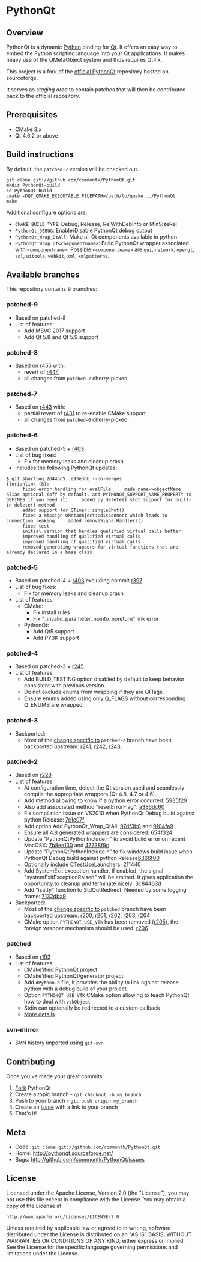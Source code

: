 PythonQt
========

Overview
--------

PythonQt is a dynamic [Python](http://www.python.org) binding for [Qt](http://qt.nokia.com).
It offers an easy way to embed the Python scripting language into
your Qt applications. It makes heavy use of the QMetaObject system and thus requires Qt4.x.

This project is a fork of the [official PythonQt](http://pythonqt.sourceforge.net/) repository 
hosted on sourceforge.

It serves as *staging area* to contain patches that will then be contributed back to the 
official repository.

Prerequisites
-------------

* CMake 3.x
* Qt 4.6.2 or above

Build instructions
------------------

By default, the `patched-7` version will be checked out.

```
git clone git://github.com/commontk/PythonQt.git
mkdir PythonQt-build
cd PythonQt-build
cmake -DQT_QMAKE_EXECUTABLE:FILEPATH=/path/to/qmake ../PythonQt
make
```

Additional configure options are:

* `CMAKE_BUILD_TYPE`:  Debug, Release, RelWithDebInfo or MinSizeRel
* `PythonQt_DEBUG`: Enable/Disable PythonQt debug output
* `PythonQt_Wrap_QtAll`: Make all Qt components available in python
* `PythonQt_Wrap_Qt<componentname>`: Build PythonQt wrapper associated with `<componentname>`. Possible `<componentname>` are `gui`, `network`, `opengl`, `sql`, `uitools`, `webkit`, `xml`, `xmlpatterns`.

Available branches
------------------

This repository contains 9 branches:

### patched-9
* Based on patched-8
* List of features:
  * Add MSVC 2017 support
  * Add Qt 5.8 and Qt 5.9 support

### patched-8
* Based on [r455](http://sourceforge.net/p/pythonqt/code/455/) with:
  * revert of [r444](http://sourceforge.net/p/pythonqt/code/444/)
  * all changes from ``patched-7`` cherry-picked.

### patched-7
* Based on [r443](http://sourceforge.net/p/pythonqt/code/443/) with:
  * partial revert of [r431](http://sourceforge.net/p/pythonqt/code/431/) to re-enable CMake support
  * all changes from ``patched-6`` cherry-picked.

### patched-6
* Based on patched-5 + [r403](http://sourceforge.net/p/pythonqt/code/403/)
* List of bug fixes:
  * Fix for memory leaks and cleanup crash
* Includes the following PythonQt updates:
```
$ git shortlog 2d445d5..e93e36b --no-merges 
florianlink (8):
      fixed error handling for evalFile     made name->objectName alias optional (off by default, add PYTHONQT_SUPPORT_NAME_PROPERTY to DEFINES if you need it)     added py_delete() slot support for built-in delete() method
      added support for QTimer::singleShot()
      fixed a missign QMetaObject::disconnect which leads to connection leaking     added removeSignalHandlers()
      fixed test
      initial version that handles qualified virtual calls better
      improved handling of qualified virtual calls
      improved handling of qualified virtual calls
      removed generating wrappers for virtual functions that are already declared in a base class
```

### patched-5
* Based on patched-4 + [r403](http://sourceforge.net/p/pythonqt/code/403/) excluding commit [r397](http://sourceforge.net/p/pythonqt/code/397/)
* List of bug fixes:
  * Fix for memory leaks and cleanup crash
* List of features:
  * CMake:
    * Fix install rules
    * Fix "_invalid_parameter_noinfo_noreturn" link error
  * PythonQt:
    * Add Qt5 support
    * Add PY3K support

### patched-4
* Based on patched-3 + [r245](http://sourceforge.net/p/pythonqt/code/245/)
* List of features:
  * Add BUILD_TESTING option disabled by default to keep behavior consistent with previous version.
  * Do not exclude enums from wrapping if they are QFlags.
  * Ensure enums added using only Q_FLAGS without corresponding Q_ENUMS are wrapped.

### patched-3
* Backported:
  * Most of the [change specific to](https://github.com/commontk/PythonQt/compare/e2dce4b...patched-2) `patched-2` branch have been backported upstream: [r241](http://sourceforge.net/p/pythonqt/code/241/), [r242](http://sourceforge.net/p/pythonqt/code/242/), [r243](http://sourceforge.net/p/pythonqt/code/243/)

### patched-2

* Based on [r228](http://sourceforge.net/p/pythonqt/code/228/)
* List of features:
  * At configuration time, detect the Qt version used and seamlessly compile the appropriate wrappers (Qt 4.8, 4.7 or 4.6).
  * Add method allowing to know if a python error occurred: [5935f29](https://github.com/commontk/PythonQt/commit/5935f29978deed892a13ddef02cb14c205c6124d)
  * Also add associated method "resetErrorFlag": [a386dc60](https://github.com/commontk/PythonQt/commit/a386dc60f71c15e67c611bc31b26cee756ed833a)
  * Fix compilation issue on VS2010 when PythonQt Debug build against python Release: [7e1e07f](https://github.com/commontk/PythonQt/commit/7e1e07f34b2420e420e2858e5ea9a49fe1e0d235)
  * Add option Add PythonQt_Wrap_QtAll: [97df3b0](https://github.com/commontk/PythonQt/commit/97df3b0845b3f5c987d3141a9e651436882f5913) and [9104fa9](https://github.com/commontk/PythonQt/commit/9104fa924859f4a865016f2138c06ec856f449d4)
  * Ensure all 4.8 generated wrappers are considered: [654f324](https://github.com/commontk/PythonQt/commit/654f3249d1cf3f3ff674b2ff6cca7a2ef3517f60)
  * Update "PythonQtPythonInclude.h" to avoid build error on recent MacOSX: [7b8ee130](https://github.com/commontk/PythonQt/commit/7b8ee13058bc0b366983ce8228612e75f8dd9ca8) and [47738f9c](https://github.com/commontk/PythonQt/commit/47738f9c8c5d3ffa77c8f2e1844f899e5b548f0c)
  * Update "PythonQtPythonInclude.h" to fix windows build issue when PythonQt Debug build against python Release[6366f00](https://github.com/commontk/PythonQt/commit/6366f002a93aa238c55f58de949d09c552cda5a9)
  * Optionally include CTestUseLaunchers: [211440](https://github.com/commontk/PythonQt/commit/2114405a47836b3fb16a3f66fec6a02184f32e71)
  * Add SystemExit exception handler. If enabled, the signal "systemExitExceptionRaised" will be emitted. It gives application the opportunity to cleanup and terminate nicely: [3c84463d](https://github.com/commontk/PythonQt/commit/3c84463d3fc4a99c94207c1116ba33d7a412a95f)
  * Add "isatty" function to StdOutRedirect. Needed by some logging frame: [7132dba9](https://github.com/commontk/PythonQt/commit/7132dba93064c2a02591b42305fecdd5d59702d3)
* Backported:
  * Most of the [change specific to](https://github.com/commontk/PythonQt/compare/svn-mirror...patched) `patched` branch have been backported upstream: [r200](http://sourceforge.net/p/pythonqt/code/200/), [r201](http://sourceforge.net/p/pythonqt/code/201/), [r202](http://sourceforge.net/p/pythonqt/code/202/), [r203](http://sourceforge.net/p/pythonqt/code/203/), [r204](http://sourceforge.net/p/pythonqt/code/204/)
  * CMake option `PYTHONQT_USE_VTK` has been removed ([r205](http://sourceforge.net/p/pythonqt/code/205/)), the foreign wrapper mechanism should be used: [r206](http://sourceforge.net/p/pythonqt/code/206/)

### patched

* Based on [r193](http://sourceforge.net/p/pythonqt/code/193/)
* List of features:
  * CMake'ified PythonQt project
  * CMake'ified PythonQt/generator project
  * Add `dPython.h` file, it provides the ability to link against release python with a debug build of your project.
  * Option `PYTHONQT_USE_VTK` CMake option allowing to teach PythonQt how to deal with `vtkObject`
  * Stdin can optionally be redirected to a custom callback
  * [More details](https://github.com/commontk/PythonQt/compare/svn-mirror...patched)

### svn-mirror

* SVN history imported using `git-svn`

Contributing
------------

Once you've made your great commits:

1. [Fork][fk] PythonQt
2. Create a topic branch - `git checkout -b my_branch`
3. Push to your branch - `git push origin my_branch`
4. Create an [Issue][is] with a link to your branch
5. That's it!


Meta
----

* Code: `git clone git://github.com/commontk/PythonQt.git`
* Home: <http://pythonqt.sourceforge.net/>
* Bugs: <http://github.com/commontk/PythonQt/issues>

License
-------

Licensed under the Apache License, Version 2.0 (the "License");
you may not use this file except in compliance with the License.
You may obtain a copy of the License at

    http://www.apache.org/licenses/LICENSE-2.0

Unless required by applicable law or agreed to in writing, software
distributed under the License is distributed on an "AS IS" BASIS,
WITHOUT WARRANTIES OR CONDITIONS OF ANY KIND, either express or implied.
See the License for the specific language governing permissions and
limitations under the License.

[fk]: http://help.github.com/forking/
[is]: http://github.com/jcfr/qJobManager/issues


